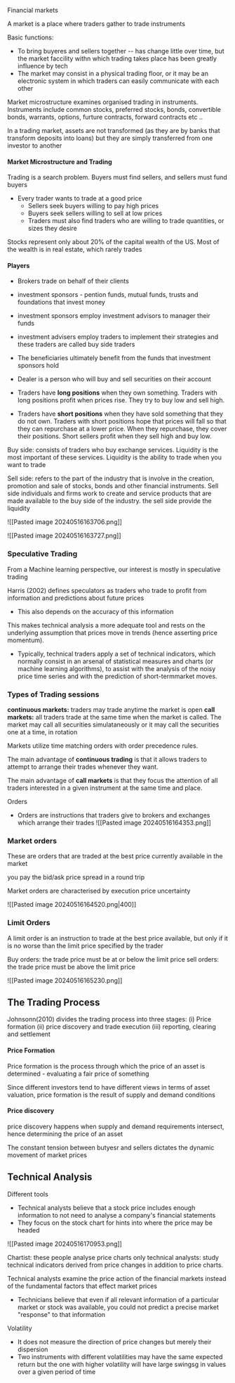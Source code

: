 Financial markets

A market is a place where traders gather to trade instruments

Basic functions:
- To bring buyeres and sellers together -- has change little over time, but the market faccility withn which trading takes place has been greatly influence by tech
- The market may consist in a physical trading floor, or it may be an electronic system in which traders can easily communicate with each other

Market microstructure examines organised trading in instruments. Instruments include common stocks, preferred stocks, bonds, convertible bonds, warrants, options, furture contracts, forward contracts etc ..

In a trading market, assets are not transformed (as they are by banks that transform deposits into loans) but they are simply transferred from one investor to another


#### Market Microstructure and Trading

Trading is a search problem. Buyers must find sellers, and sellers must fund buyers

- Every trader wants to trade at a good price
	- Sellers seek buyers willing to pay high prices
	- Buyers seek sellers willing to sell at low prices
	- Traders must also find traders who are willing to trade quantities, or sizes they desire

Stocks  represent only about 20% of the capital wealth of the US. Most of the wealth is in real estate, which rarely trades

#### Players
- Brokers trade on behalf of their clients
- investment sponsors - pention funds, mutual funds, trusts and foundations that invest money
- investment sponsors employ investment advisors to manager their funds
- investment advisers employ traders to implement their strategies and these traders are called buy side traders
- The beneficiaries ultimately benefit from the funds that investment sponsors hold
- Dealer is a person who will buy and sell securities on their account


- Traders have **long positions** when they own something. Traders with long positions profit when prices rise. They try to buy low and sell high.

- Traders have **short positions** when they have sold something that they do not own. Traders with short positions hope that prices will fall so that they can repurchase at a lower price. When they repurchase, they cover their positions. Short sellers profit when they sell high and buy low.



Buy side: consists of traders who buy exchange services. Liquidity is the most important of these services. Liquidity is the ability to trade when you want to trade

Sell side: refers to the part of the industry that is involve in the creation, promotion and sale of stocks, bonds and other financial instruments. Sell side individuals and firms work to create and service products that are made available to the buy side of the industry. the sell side provide the liquidity

![[Pasted image 20240516163706.png]]


![[Pasted image 20240516163727.png]]

### Speculative Trading
From a Machine learning perspective, our interest is mostly in speculative trading

Harris (2002) defines speculators as traders who trade to profit from information and predictions about future prices
- This also depends on the accuracy of this information

This makes technical analysis a more adequate tool and rests on the underlying assumption that prices
move in trends (hence asserting price momentum). 
- Typically, technical traders apply a set of technical indicators, which normally consist in an arsenal of statistical measures and charts (or machine learning algorithms), to assist with the analysis of the noisy price time series and with the prediction of short-termmarket moves.

### Types of Trading sessions

**continuous markets:** traders may trade anytime the market is open
**call markets:** all traders trade at the same time when the market is called. The market may call all securities simulataneously or it may call the securities one at a time, in rotation

Markets utilize time matching orders with order precedence rules.

The main advantage of **continuous trading** is that it allows traders to attempt to
arrange their trades whenever they want.

The main advantage of **call markets** is that they focus the attention of all traders
interested in a given instrument at the same time and place.


Orders
- Orders are instructions that traders give to brokers and exchanges which arrange their trades 
![[Pasted image 20240516164353.png]]


### Market orders

These are orders that are traded at the best price currently available in the market

you pay the bid/ask price spread in a round trip

Market orders are characterised by execution price uncertainty

![[Pasted image 20240516164520.png|400]]


### Limit Orders

A limit order is an instruction to trade at the best price available, but only if it is no worse than the limit price specified by the trader

Buy orders: the trade price must be at or below the limit price 
sell orders: the trade price must be above the limit price


![[Pasted image 20240516165230.png]]


## The Trading Process

Johnsonn(2010) divides the trading process into three stages:
(i) Price formation
(ii) price discovery and trade execution
(iii) reporting, clearing and settlement


#### Price Formation

Price formation is the process through which the price of an asset is determined - evaluating a fair price of something

Since different investors tend to have different views in terms of asset valuation, price formation is the result of supply and demand conditions


#### Price discovery
price discovery happens when supply and demand requirements intersect, hence determining the price of an asset

The constant tension between butyesr and sellers dictates the dynamic movement of market prices



## Technical Analysis

Different tools
- Technical analysts believe that a stock price includes enough information to not need to analyse a company's financial statements
- They focus on the stock chart for hints into where the price may be headed

![[Pasted image 20240516170953.png]]

Chartist: these people analyse price charts only
technical analysts: study technical indicators derived from price changes in addition to price charts.

Technical analysts  examine the price action of the financial markets instead of the fundamental factors that effect market prices
- Technicians believe that even if all relevant information of a particular market or stock was available, you could not predict a precise market "response" to that information








Volatility
- It does not measure the direction of price changes but merely their dispersion
- Two instruments with different volatilities may have the same expected return but the one with higher volatility will have large swingsg in values over a given period of time




